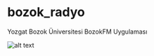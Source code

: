 # bozok_radyo
Yozgat Bozok Üniversitesi BozokFM Uygulaması

![alt text](https://github.com/celalkutluer/bozok_radyo/screenshots/app_screen.jpg)


